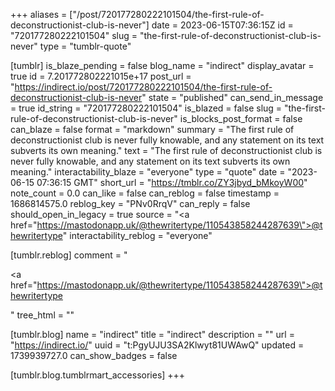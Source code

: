 +++
aliases = ["/post/720177280222101504/the-first-rule-of-deconstructionist-club-is-never"]
date = 2023-06-15T07:36:15Z
id = "720177280222101504"
slug = "the-first-rule-of-deconstructionist-club-is-never"
type = "tumblr-quote"

[tumblr]
is_blaze_pending = false
blog_name = "indirect"
display_avatar = true
id = 7.201772802221015e+17
post_url = "https://indirect.io/post/720177280222101504/the-first-rule-of-deconstructionist-club-is-never"
state = "published"
can_send_in_message = true
id_string = "720177280222101504"
is_blazed = false
slug = "the-first-rule-of-deconstructionist-club-is-never"
is_blocks_post_format = false
can_blaze = false
format = "markdown"
summary = "The first rule of deconstructionist club is never fully knowable, and any statement on its text subverts its own meaning."
text = "The first rule of deconstructionist club is never fully knowable, and any statement on its text subverts its own meaning."
interactability_blaze = "everyone"
type = "quote"
date = "2023-06-15 07:36:15 GMT"
short_url = "https://tmblr.co/ZY3jbyd_bMkoyW00"
note_count = 0.0
can_like = false
can_reblog = false
timestamp = 1686814575.0
reblog_key = "PNv0RrqV"
can_reply = false
should_open_in_legacy = true
source = "<a href=\"https://mastodonapp.uk/@thewritertype/110543858244287639\">@thewritertype</a>"
interactability_reblog = "everyone"

[tumblr.reblog]
comment = "<p><a href=\"https://mastodonapp.uk/@thewritertype/110543858244287639\">@thewritertype</a></p>"
tree_html = ""

[tumblr.blog]
name = "indirect"
title = "indirect"
description = ""
url = "https://indirect.io/"
uuid = "t:PgyUJU3SA2Klwyt81UWAwQ"
updated = 1739939727.0
can_show_badges = false

[tumblr.blog.tumblrmart_accessories]
+++
